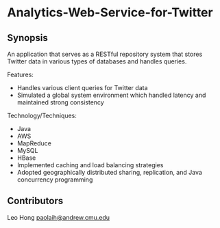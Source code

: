 Analytics-Web-Service-for-Twitter
==============

Synopsis
--------------
An application that serves as a RESTful repository system that stores Twitter data in various types of databases and handles queries.


Features:
- Handles various client queries for Twitter data
- Simulated a global system environment which handled latency and maintained strong consistency

Technology/Techniques:
- Java
- AWS
- MapReduce
- MySQL
- HBase
- Implemented caching and load balancing strategies
- Adopted geographically distributed sharing, replication, and Java concurrency programming


Contributors
--------------

Leo Hong    paolaih@andrew.cmu.edu

